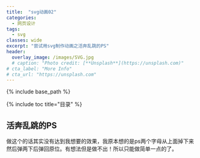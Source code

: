 ```yaml
---
title:  "svg动画02"
categories: 
  - 网页设计
tags:
  - svg
classes: wide
excerpt: "尝试用svg制作动画之活奔乱跳的PS"
header:
  overlay_image: /images/SVG.jpg
  # caption: "Photo credit: [**Unsplash**](https://unsplash.com)"
# cta_label: "More Info"
# cta_url: "https://unsplash.com"
---
```


{% include base_path %}

{% include toc title="目录" %}

## 活奔乱跳的PS
做这个的话其实没有达到我想要的效果，我原本想的是ps两个字母从上面掉下来然后弹两下后弹回原位。有想法但是做不出！所以只能做简单一点的了。
<html>
	<head>
		<meta charset="UTF-8">
		<title></title>
		<style>
		
		</style>
	</head>
	<body>
		
	<?xml version="1.0" standalone="no"?>
	<!DOCTYPE svg PUBLIC "-//W3C//DTD SVG 1.1//EN" "http://www.w3.org/Graphics/SVG/1.1/DTD/svg11.dtd">
	<svg t="1530888404261" class="icon" style="" viewBox="0 0 1024 1024" version="1.1" xmlns="http://www.w3.org/2000/svg" p-id="2380" xmlns:xlink="http://www.w3.org/1999/xlink" width="200" height="200">
		
		<defs><style type="text/css"></style></defs>
		
				<path id="bg" d="M892.1 288.6v612.2c0 15.2-12.3 27.4-27.4 27.4H230.5c-11.5 
				0-20.9-9.3-20.9-20.9V79.5c0-8.4 6.8-15.3 15.3-15.3h427.4c0.9 0 1.3 
				1 0.7 1.7-0.4 0.4-0.4 1 0.1 1.4l238.7 220.5c0.2 0.3 0.3 0.5 0.3 0.8z" 
				fill="#0B1C24" p-id="2381">
				<animateTransform 
		             attributeName="transform"
		             type="scale"
		             values="1;1.1;1"
		             keyTimes="0;0.5;1"
		             begin="0" dur="1.5s" repeatCount="indefinite"
		             fill="freeze"></animate>
				</path>
			
				<path id="line" d="M541.7 384.7h-466c-7.3 0-13.2-5.9-13.2-13.2v-178c0-7.3 
				5.9-13.2 13.2-13.2h466c7.3 0 13.2 5.9 13.2 13.2v178c0 7.3-5.9 13.2-13.2 
				13.2zM652.5 273.8V64.2l239.7 223.9H666.8c-7.9 0.1-14.3-6.4-14.3-14.3z" 
				fill="#4FC1FF" 
				p-id="2382">
				<animateTransform 
		             attributeName="transform"
		             type="scale"
		             values="1;1.1;1"
		             keyTimes="0;0.5;1"
		             begin="0" dur="1.5s" repeatCount="indefinite"
		             fill="freeze"></animate>
				</path>
				
				<path d="M214.1 294.2V321h-16.4v-76.9h26.5c19.1 0 
				28.7 8.1 28.7 24.3 0 7.9-2.9 14.2-8.7 18.9-5.8 4.8-13 7-21.7 6.8h-8.4z 
				m0-37.4v24.8h7.1c9.6 0 14.5-4.2 14.5-12.6 0-8.2-4.8-12.3-14.3-12.3h-7.3zM261 
				301.6c6.2 5.1 13.2 7.7 21.1 7.7 4.5 0 7.8-0.8 10.1-2.3 2.3-1.5 3.4-3.5 
				3.4-5.9 0-2.1-0.9-4.1-2.7-5.9-1.8-1.9-6.5-4.4-14.2-7.5-12-5.1-18-12.5-18-22.2 
				0-7.2 2.7-12.7 8.2-16.7 5.4-4 12.7-5.9 21.6-5.9 7.5 0 13.8 1 18.9 
				2.9v15.4c-5.2-3.5-11.2-5.3-18.1-5.3-4 0-7.3 0.7-9.7 2.2-2.4 1.5-3.6 
				3.5-3.6 5.9 0 2 0.8 3.8 2.5 5.5 1.7 1.7 5.7 3.9 12.3 6.8 7.6 3.3 12.9 
				6.7 15.8 10.4 2.9 3.6 4.3 8 4.3 13 0 7.4-2.6 13-7.8 16.9-5.2 3.9-12.7 
				5.8-22.3 5.8-8.8 0-16-1.4-21.7-4.3v-16.5zM325.7 321v-76.9h26.6c27.3 0 
				41 12.5 41 37.5 0 11.9-3.8 21.4-11.5 28.6-7.6 7.2-17.5 10.8-29.6 10.8h-26.5z 
				m16.4-63.5v50.1h8.9c7.8 0 13.9-2.3 18.3-7 4.4-4.6 6.7-10.9 
				6.7-18.8 0-7.6-2.3-13.6-7-17.9-4.6-4.3-10.7-6.4-18.1-6.4h-8.8z" 
				fill="" p-id="2383">
				<animate attributeName="opacity" begin="0s" dur="3s" values="1;0;1"
		             keyTimes="0;0.5;1" repeatCount="indefinite" />
				</path>
				
				<path id="ps" d="M449.2 677.6V759h-44.8V525.4h72.4c52.3 0 78.5 24.6 78.5 73.9 0 
					23.9-7.9 43.1-23.7 57.5-15.8 14.4-35.6 21.3-59.3 20.7h-23.1z m0-113.6v75.4h19.4c26.3 
					0 39.5-12.7 39.5-38.2 0-24.8-13-37.2-39.1-37.2h-19.8zM578.8 714.2c15 10.2 
					29.7 15.2 44.1 15.2 18.1 0 27.2-5.4 27.2-16.1 
					0-7.6-7.5-14-22.4-19.2-18.6-6.4-31.5-13.6-38.4-21.5-7-7.9-10.5-18.6-10.5-32 0-16.4 
					6-29.2 17.9-38.5 11.9-9.3 27.6-13.9 47-13.9 13.8 0 27 2.3 
					39.8 6.8v38.3c-11.7-7.6-24.5-11.5-38.6-11.5-7 0-12.6 1.4-16.8 
					4.1-4.3 2.8-6.4 6.4-6.4 10.9 0 7.6 6.3 13.8 19 18.5 13.6 5 
					23.8 9.6 30.6 13.7 6.8 4.1 12 9.6 15.6 16.3 3.6 6.7 5.4 14.5 
					5.4 23.4 0 17.2-6.2 30.5-18.6 40-12.4 9.5-29 14.3-49.7 14.3-16.3 
					0-31.4-2.9-45.2-8.6v-40.2z" fill="#4FC1FF" p-id="2384">
					<animateTransform 
		             attributeName="transform"
		             type="scale"
		             values="1;0.9;1"
		             keyTimes="0;0.5;1"
		             begin="0" dur="1.5s" repeatCount="indefinite"
		             fill="freeze"></animate>
			    </path>
		</svg>
	</body>
</html>

